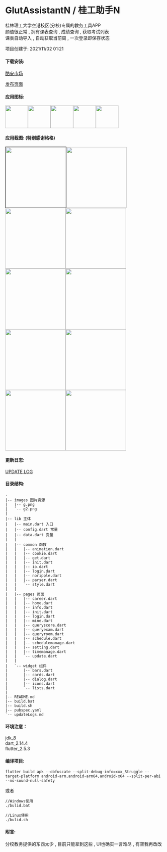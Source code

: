 # GlutAssistantN / 桂工助手N

桂林理工大学空港校区(分校)专属的教务工具APP  
颜值很正常 , 拥有课表查询 , 成绩查询 , 获取考试列表  
课表自动导入 , 自动获取当前周 , 一次登录即保存状态

项目创建于: 2021/11/02 01:21

#### 下载安装:

[酷安市场](https://www.coolapk.com/apk/289253)

[发布页面](https://github.com/nano71/GlutAssistantN/releases)

#### 应用图标:

<img src="https://github.com/nano71/Images/blob/master/gan/ic_launcher-playstore.png" width="72" /><img src="https://github.com/nano71/Images/blob/master/gan/logo2-01-01-01-01-01-01-01-01.png" width="72" /><img src="https://github.com/nano71/Images/blob/master/gan/G1.png" width="72" /><img src="https://github.com/nano71/Images/blob/master/gan/G2.png" width="72" /><img src="https://github.com/nano71/Images/blob/master/gan/G3.png" width="72" />

#### 应用截图: (特别感谢格格)

<img src="https://github.com/nano71/Images/blob/master/gan/1FDB13A58E9C603B96581C589DAA2C4C.jpg" style="border:1px solid" width="192" /><img src="https://github.com/nano71/Images/blob/master/gan/Screenshot_2022-02-10-15-35-19-01_581d685b5f7bb8d.jpg" width="192" /><img src="https://github.com/nano71/Images/blob/master/gan/248B069E4374DF049F28D97D510ADD6C.jpg" width="192" /><img src="https://github.com/nano71/Images/blob/master/gan/77DAB8345CA162F77C647CCE07A80E48.jpg" width="192" /><img src="https://github.com/nano71/Images/blob/master/gan/CE19BA7D42040C371385476E9D030581.jpg" width="192" /><img src="https://github.com/nano71/Images/blob/master/gan/E3A2AF93264ACD695475568DBBC6F86A.jpg" width="192" /><img src="https://github.com/nano71/Images/blob/master/gan/7E00784C2347C0982113E2BEAFF2ABF6.jpg" width="192" /><img src="https://github.com/nano71/Images/blob/master/gan/FF853B6193109699A0ABC6DD893F10BB.jpg" width="192" /><img src="https://github.com/nano71/Images/blob/master/gan/Screenshot_2022-02-10-15-44-27-02_581d685b5f7bb8d.jpg" width="192" /><img src="https://github.com/nano71/Images/blob/master/gan/51E157CEB422FD5398716ECFA3C4D71A.jpg" width="192" />

#### 更新日志:

[UPDATE LOG](https://github.com/nano71/GlutAssistantN/uploadLogs.md)

#### 目录结构:

```text
.
|-- images 图片资源
|   |-- g.png
|   `-- g2.png
|   
|-- lib 主体
|   |-- main.dart 入口
|   |-- config.dart 常量
|   |-- data.dart 变量
|   |
|   |-- common 函数
|   |   |-- animation.dart
|   |   |-- cookie.dart
|   |   |-- get.dart
|   |   |-- init.dart
|   |   |-- io.dart
|   |   |-- login.dart
|   |   |-- noripple.dart
|   |   |-- parser.dart
|   |   `-- style.dart
|   |
|   |-- pages 页面
|   |   |-- career.dart
|   |   |-- home.dart
|   |   |-- info.dart
|   |   |-- init.dart
|   |   |-- login.dart
|   |   |-- mine.dart
|   |   |-- queryscore.dart
|   |   |-- queryexam.dart
|   |   |-- queryroom.dart
|   |   |-- schedule.dart
|   |   |-- schedulemanage.dart
|   |   |-- setting.dart
|   |   |-- timemanage.dart
|   |   `-- update.dart
|   |
|   `-- widget 组件
|       |-- bars.dart
|       |-- cards.dart
|       |-- dialog.dart
|       |-- icons.dart
|       `-- lists.dart
|   
|-- README.md
|-- build.bat
|-- build.sh
|-- pubspec.yaml
`-- updateLogs.md
```

#### 环境注意：

jdk_8  
dart_2.14.4  
flutter_2.5.3

#### 编译项目:

```
flutter build apk --obfuscate --split-debug-info=xxx_Struggle --target-platform android-arm,android-arm64,android-x64 --split-per-abi --no-sound-null-safety
```

或者

```
//Windows使用
./bulid.bat  

//Linux使用
./bulid.sh 
```

#### 附言:

分校教务提供的东西太少 , 目前只能拿到这些 , UI也确实一言难尽 , 有空我再改改  
